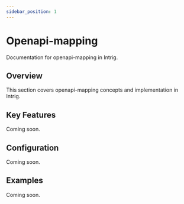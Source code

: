 ```yaml
---
sidebar_position: 1
---
```


# Openapi-mapping

Documentation for openapi-mapping in Intrig.

## Overview

This section covers openapi-mapping concepts and implementation in Intrig.

## Key Features

Coming soon.

## Configuration

Coming soon.

## Examples

Coming soon.
